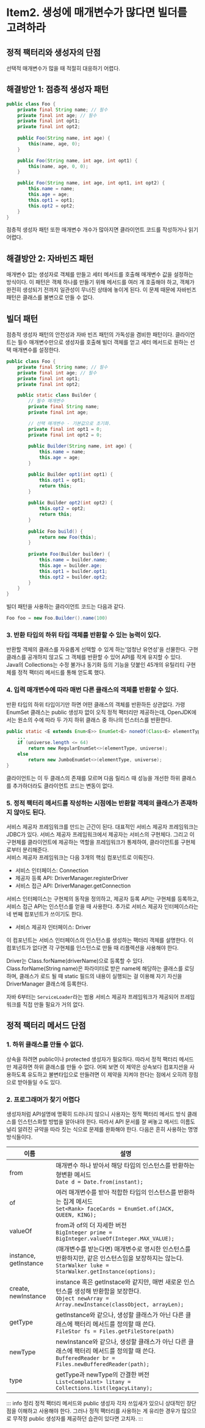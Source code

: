 # Item2. 생성에 매개변수가 많다면 빌더를 고려하라

## 정적 팩터리와 생성자의 단점
선택적 매개변수가 많을 때 적절히 대응하기 어렵다.

## 해결방안 1: 점층적 생성자 패턴
```java
public class Foo {
    private final String name; // 필수
    private final int age; // 필수
    private final int opt1;
    private final int opt2;
    
    public Foo(String name, int age) {
        this(name, age, 0);
    }

    public Foo(String name, int age, int opt1) {
        this(name, age, 0, 0);
    }

    public Foo(String name, int age, int opt1, int opt2) {
        this.name = name;
        this.age = age;
        this.opt1 = opt1;
        this.opt2 = opt2;
    }
}
```
점층적 생성자 패턴 또한 매개변수 개수가 많아지면 클라이언트 코드를 작성하거나 읽기 어렵다.

## 해결방안 2: 자바빈즈 패턴
매개변수 없는 생성자로 객체를 만들고 세터 메서드를 호출해 매개변수 값을 설정하는 방식이다. 이 패턴은 객체 하나를 만들기 위해 메서드를 여러 개 호출해야 하고, 객체가 완전히 생성되기 전까지 일관성이 무너진 상태에 놓이게 된다. 이 문제 때문에 자바빈즈 패턴은 클래스를 불변으로 만들 수 없다.

## 빌더 패턴
점층적 생성자 패턴의 안전성과 자바 빈즈 패턴의 가독성을 겸비한 패턴이다. 클라이언트는 필수 매개변수만으로 생성자를 호출해 빌더 객체를 얻고 세터 메서드로 원하는 선택 매개변수를 설정한다.

```java
public class Foo {
    private final String name; // 필수
    private final int age; // 필수
    private final int opt1;
    private final int opt2;

    public static class Builder {
        // 필수 매개변수
        private final String name;
        private final int age;

        // 선택 매개변수 - 기본값으로 초기화.
        private final int opt1 = 0;
        private final int opt2 = 0;
        
        public Builder(String name, int age) {
            this.name = name;
            this.age = age;
        }

        public Builder opt1(int opt1) {
            this.opt1 = opt1;
            return this;
        }
        
        public Builder opt2(int opt2) {
            this.opt2 = opt2;
            return this;
        }
        
        public Foo build() {
            return new Foo(this);
        }
        
        private Foo(Builder builder) {
            this.name = builder.name;
            this.age = builder.age;
            this.opt1 = builder.opt1;
            this.opt2 = builder.opt2;
        }
    }
} 
```

빌더 패턴을 사용하는 클라이언트 코드는 다음과 같다.
```java
Foo foo = new Foo.Builder().name(100)
```
### 3. 반환 타입의 하위 타입 객체를 반환할 수 있는 능력이 있다.

반환할 객체의 클래스를 자유롭게 선택할 수 있게 하는'엄청난 유연성'을 선물한다. 구현 클래스를 공개하지 않고도 그 객체를 반환할 수 있어 API를 작게 유지할 수 있다.  
Java의 Collections는 수정 불가나 동기화 등의 기능을 덧붙인 45개의 유틸리티 구현체를 정적 팩터리 메서드를 통해 얻도록 했다.

### 4. 입력 매개변수에 따라 매번 다른 클래스의 객체를 반환할 수 있다.

반환 타입의 하위 타입이기만 하면 어떤 클래스의 객체를 반환하든 상관없다. 가령 EnumSet 클래스는 public 생성자 없이 오직 정적 팩터리만 제공하는데, OpenJDK에서는 원소의 수에 따라 두 가지 하위 클래스 중 하나의 인스터스를 반환한다.
```java
public static <E extends Enum<E>> EnumSet<E> noneOf(Class<E> elementType) {
    ...
    if (universe.length <= 64)
        return new RegularEnumSet<>(elementType, universe);
    else
        return new JumboEnumSet<>(elementType, universe);
}
```
클라이언트는 이 두 클래스의 존재를 모르며 다음 릴리스 때 성능을 개선한 하위 클래스를 추가하더라도 클라이언트 코드는 변동이 없다.

### 5. 정적 팩터리 메서드를 작성하는 시점에는 반환할 객체의 클래스가 존재하지 않아도 된다.

서비스 제공자 프레임워크를 만드는 근간이 된다. 대표적인 서비스 제공자 프레임워크는 JDBC가 있다. 서비스 제공자 프레임워크에서 제공자는 서비스의 구현체다. 그리고 이 구현체를 클라이언트에 제공하는 역할을 프레임워크가 통제하여, 클라이언트를 구현체로부터 분리해준다.  
서비스 제공자 프레임워크는 다음 3개의 핵심 컴포넌트로 이뤄진다.

- 서비스 인터페이스: Connection  
- 제공자 등록 API: DriverManager.registerDriver  
- 서비스 접근 API: DriverManager.getConnection

서비스 인터페이스는 구현체의 동작을 정의하고, 제공자 등록 API는 구현체를 등록하고, 서비스 접근 API는 인스턴스를 얻을 때 사용한다.
추가로 서비스 제공자 인터페이스라는 네 번째 컴포넌트가 쓰이기도 한다.

- 서비스 제공자 인터페이스: Driver

이 컴포넌트는 서비스 인터페이스의 인스턴스를 생성하는 팩터리 객체를 설명한다. 이 컴포넌트가 없다면 각 구현체를 인스턴스로 만들 때 리플렉션을 사용해야 한다.

Driver는 Class.forName(driverName)으로 등록할 수 있다. Class.forName(String name)은 파라미터로 받은 name에 해당하는 클래스를 로딩하며, 클래스가 로드 될 때 static 필드의 내용이 실행되는 걸 이용해 자기 자신을 DriverManager 클래스에 등록한다.

자바 6부터는 `ServiceLoader`라는 범용 서비스 제공자 프레임워크가 제공되어 프레임워크를 직접 만들 필요가 거의 없다.

## 정적 팩터리 메서드 단점

### 1. 하위 클래스를 만들 수 없다.

상속을 하려면 public이나 protected 생성자가 필요하다. 따라서 정적 팩터리 메서드만 제공하면 하위 클래스를 만들 수 없다. 어찌 보면 이 제약은 상속보다 컴포지션을 사용하도록 유도하고 불변타입으로 만들려면 이 제약을 지켜야 한다는 점에서 오히려 장점으로 받아들일 수도 있다.

### 2. 프로그래머가 찾기 어렵다

생성자처럼 API설명에 명확히 드러나지 않으니 사용자는 정적 팩터리 메서드 방식 클래스를 인스턴스화할 방법을 알아내야 한다. 따라서 API 문서를 잘 써놓고 메서드 이름도 널리 알려진 규약을 따라 짓는 식으로 문제를 완화해야 한다. 다음은 흔히 사용하는 명명 방식들이다.

| 이름                    | 설명                                                                                                                            |
|-----------------------|-------------------------------------------------------------------------------------------------------------------------------|
| from                  | 매개변수 하나 받아서 해당 타입의 인스턴스를 반환하는 형변환 메서드<br/> `Date d = Date.from(instant);`                                                     |
| of                    | 여러 매개변수를 받아 적합한 타입의 인스턴스를 반환하는 집계 메서드 <br/> `Set<Rank> faceCards = EnumSet.of(JACK, QUEEN, KING);`                            |
| valueOf               | from과 of의 더 자세한 버전 <br/> `BigInteger prime = BigInteger.valueOf(Integer.MAX_VALUE);`                                          |
| instance, getInstance | (매개변수를 받는다면) 매개변수로 명시한 인스턴스를 반환하지만, 같은 인스턴스임을 보장하지는 않는다. <br/> `StarWalker luke = StarWalker.getInstance(options);`           |
| create, newInstance   | instance 혹은 getInstace와 같지만, 매번 새로운 인스턴스를 생성해 반환함을 보장한다. <br/>  `Object newArray = Array.newInstance(classObject, arrayLen);` |
| getType               | getInstance와 같으나, 생성할 클래스가 아닌 다른 클래스에 팩터리 메서드를 정의할 때 쓴다. <br/> `FileStor fs = Files.getFileStore(path)`                       |
| newType               | newInstance와 같으나, 생성할 클래스가 아닌 다른 클래스에 팩터리 메서드를 정의할 때 쓴다. <br/> `BufferedReader br = Files.newBufferedReader(path);`           |
| type                  | getType과 newType의 간결한 버전 <br/> `List<Complaint> litany = Collections.list(legacyLitany);`                                     |

::: info 정리
정적 팩터리 메서드와 public 생성자 각자 쓰임새가 있으니 상대적인 장단점을 이해하고 사용해야 한다. 그러나 정적 팩터리를 사용하는 게 유리한 경우가 많으므로 무작정 public 생성자를 제공하던 습관이 있다면 고치자.
:::

